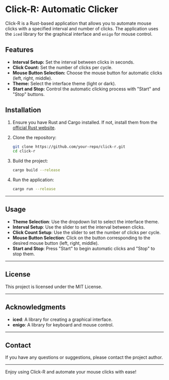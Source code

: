 # Click-R: Automatic Clicker

Click-R is a Rust-based application that allows you to automate mouse clicks with a specified interval and number of
clicks. The application uses the `iced` library for the graphical interface and `enigo` for mouse control.

## Features

- **Interval Setup:** Set the interval between clicks in seconds.
- **Click Count:** Set the number of clicks per cycle.
- **Mouse Button Selection:** Choose the mouse button for automatic clicks (left, right, middle).
- **Theme:** Select the interface theme (light or dark).
- **Start and Stop:** Control the automatic clicking process with "Start" and "Stop" buttons.

## Installation

1. Ensure you have Rust and Cargo installed. If not, install them from
   the [official Rust website](https://www.rust-lang.org/).

2. Clone the repository:

   ```sh
   git clone https://github.com/your-repo/click-r.git
   cd click-r
   ```

3. Build the project:

   ```sh
   cargo build --release
   ```

4. Run the application:

   ```sh
   cargo run --release
   ```

___

## Usage

- **Theme Selection**: Use the dropdown list to select the interface theme.
- **Interval Setup**: Use the slider to set the interval between clicks.
- **Click Count Setup**: Use the slider to set the number of clicks per cycle.
- **Mouse Button Selection**: Click on the button corresponding to the desired mouse button (left, right, middle).
- **Start and Stop**: Press "Start" to begin automatic clicks and "Stop" to stop them.

___

## License

This project is licensed under the MIT License.

___

## Acknowledgments

- **iced**: A library for creating a graphical interface.
- **enigo**: A library for keyboard and mouse control.

___

## Contact

If you have any questions or suggestions, please contact the project author.

___

Enjoy using Click-R and automate your mouse clicks with ease!
